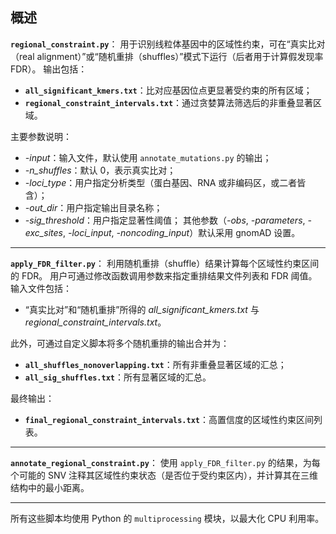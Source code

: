 ## 概述

**`regional_constraint.py`**：
用于识别线粒体基因中的区域性约束，可在“真实比对（real alignment）”或“随机重排（shuffles）”模式下运行（后者用于计算假发现率 FDR）。
输出包括：

* **`all_significant_kmers.txt`**：比对应基因位点更显著受约束的所有区域；
* **`regional_constraint_intervals.txt`**：通过贪婪算法筛选后的非重叠显著区域。

主要参数说明：

* *-input*：输入文件，默认使用 `annotate_mutations.py` 的输出；
* *-n_shuffles*：默认 0，表示真实比对；
* *-loci_type*：用户指定分析类型（蛋白基因、RNA 或非编码区，或二者皆含）；
* *-out_dir*：用户指定输出目录名称；
* *-sig_threshold*：用户指定显著性阈值；
  其他参数（*-obs*, *-parameters*, *-exc_sites*, *-loci_input*, *-noncoding_input*）默认采用 gnomAD 设置。

---

**`apply_FDR_filter.py`**：
利用随机重排（shuffle）结果计算每个区域性约束区间的 FDR。
用户可通过修改函数调用参数来指定重排结果文件列表和 FDR 阈值。
输入文件包括：

* “真实比对”和“随机重排”所得的 *all_significant_kmers.txt* 与 *regional_constraint_intervals.txt*。

此外，可通过自定义脚本将多个随机重排的输出合并为：

* **`all_shuffles_nonoverlapping.txt`**：所有非重叠显著区域的汇总；
* **`all_sig_shuffles.txt`**：所有显著区域的汇总。

最终输出：

* **`final_regional_constraint_intervals.txt`**：高置信度的区域性约束区间列表。

---

**`annotate_regional_constraint.py`**：
使用 `apply_FDR_filter.py` 的结果，为每个可能的 SNV 注释其区域性约束状态（是否位于受约束区内），并计算其在三维结构中的最小距离。

---

所有这些脚本均使用 Python 的 `multiprocessing` 模块，以最大化 CPU 利用率。
